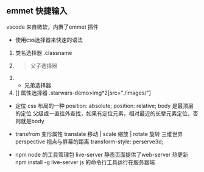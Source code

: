 ## emmet 快捷输入
vscode 来自微软，内置了emmet 插件
- 使用css选择器来快速的语法
1. 类名选择器 .classname
2. > 父子选择器
3. + 兄弟选择器
4. [] 属性选择器
.starwars-demo>img*2[src="./images/"]

- 定位
css 布局的一种
position: absolute; <!-- 绝对定位-->
position: relative; body 是最顶层的定位
父级或一直往外查找，如果有定位元素，相对最近的长辈元素定位，否则就是body

- transfrom
变形属性 translate 移动 | scale 缩放 | rotate 旋转
三维世界 perspective 视点与屏幕的距离
transform-style: perserve3d;

- npm node 的工具管理包
live-server 静态页面提供了web-server 热更新
npm install -g live-server
js 的命令行工具运行在服务器端